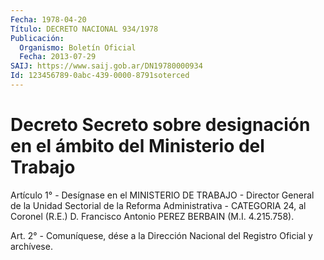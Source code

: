 ```yaml
---
Fecha: 1978-04-20
Título: DECRETO NACIONAL 934/1978
Publicación:
  Organismo: Boletín Oficial
  Fecha: 2013-07-29
SAIJ: https://www.saij.gob.ar/DN19780000934
Id: 123456789-0abc-439-0000-8791soterced
---
```

# Decreto Secreto sobre designación en el ámbito del Ministerio del Trabajo

<a id="1"></a>
Artículo 1° - Desígnase en el MINISTERIO DE TRABAJO - Director General de la Unidad Sectorial de la Reforma Administrativa - CATEGORIA 24, al Coronel (R.E.) D. Francisco Antonio PEREZ BERBAIN (M.I. 4.215.758).

<a id="2"></a>
Art. 2° - Comuníquese, dése a la Dirección Nacional del Registro Oficial y archívese.